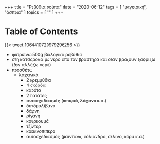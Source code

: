 +++
title = "Ρεβύθια σούπα"
date = "2020-06-12"
tags = [ "μαγειρική", "όσπρια" ]
topics = [ "" ]
+++


# Table of Contents



{{< tweet 1064410720979296256 >}}

-   φυτρώνω 500g βιολογικά ρεβύθια
-   στη κατσαρόλα με νερό από τον βραστήρα και όταν βράζουν ξαφρίζω (δεν αλλάζω νερό)
-   προσθέτω
    -   λαχανικά
        -   2 κρεμμύδια
        -   4 σκόρδα
        -   καρότα
        -   2 πατάτες
        -   αυτοσχεδιασμός (πιπεριά, λάχανο κ.α.)
        -   δενδρολίβανο
        -   δάφνη
        -   ρίγανη
        -   κουρκουμά
        -   τζίντερ
        -   κοκκινοπίπερο
        -   αυτοσχεδιασμός (μαιντανό, κόλιανδρο, σέλινο, κάρυ κ.α.)
